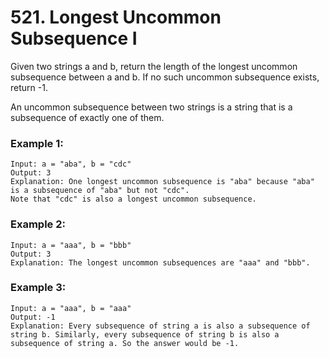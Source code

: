 # 521. Longest Uncommon Subsequence I

Given two strings a and b, return the length of the longest uncommon subsequence between a and b. If no such uncommon subsequence exists, return -1.

An uncommon subsequence between two strings is a string that is a subsequence of exactly one of them.

### Example 1:
```
Input: a = "aba", b = "cdc"
Output: 3
Explanation: One longest uncommon subsequence is "aba" because "aba" is a subsequence of "aba" but not "cdc".
Note that "cdc" is also a longest uncommon subsequence.
```

### Example 2:
```
Input: a = "aaa", b = "bbb"
Output: 3
Explanation: The longest uncommon subsequences are "aaa" and "bbb".
```

### Example 3:
```
Input: a = "aaa", b = "aaa"
Output: -1
Explanation: Every subsequence of string a is also a subsequence of string b. Similarly, every subsequence of string b is also a subsequence of string a. So the answer would be -1.
```
